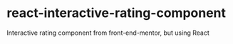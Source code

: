# react-interactive-rating-component
Interactive rating component from front-end-mentor, but using React

